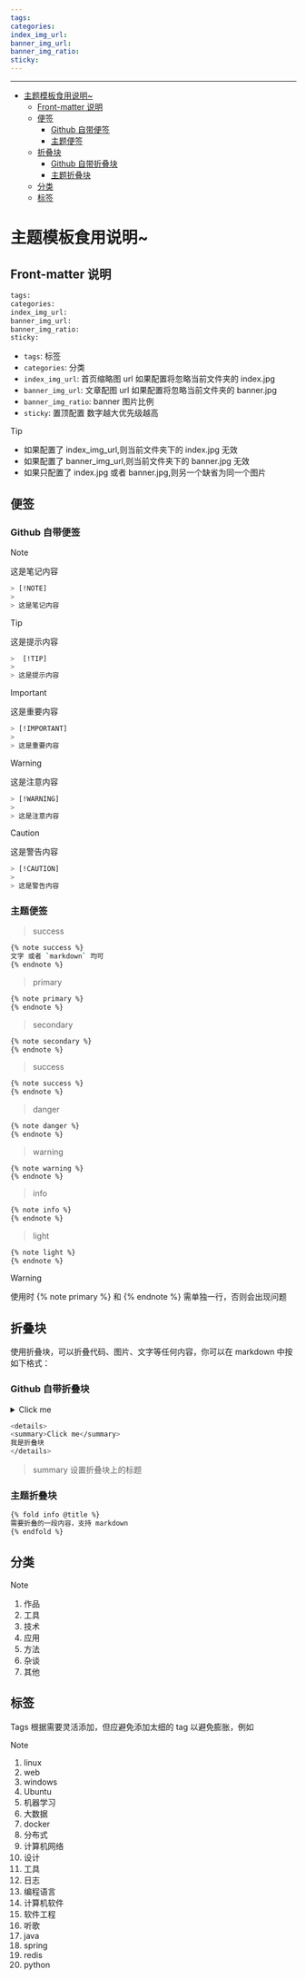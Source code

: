 ```yaml
---
tags:
categories:
index_img_url:
banner_img_url:
banner_img_ratio:
sticky:
---
```


---

- [主题模板食用说明~](#主题模板食用说明)
  - [Front-matter 说明](#front-matter-说明)
  - [便签](#便签)
    - [Github 自带便签](#github-自带便签)
    - [主题便签](#主题便签)
  - [折叠块](#折叠块)
    - [Github 自带折叠块](#github-自带折叠块)
    - [主题折叠块](#主题折叠块)
  - [分类](#分类)
  - [标签](#标签)

# 主题模板食用说明~

## Front-matter 说明

```BASH
tags:
categories:
index_img_url:
banner_img_url:
banner_img_ratio:
sticky:
```

- `tags`: 标签
- `categories`: 分类
- `index_img_url`: 首页缩略图 url 如果配置将忽略当前文件夹的 index.jpg
- `banner_img_url`: 文章配图 url 如果配置将忽略当前文件夹的 banner.jpg
- `banner_img_ratio`: banner 图片比例
- `sticky`: 置顶配置 数字越大优先级越高

> [!TIP]
>
> - 如果配置了 index_img_url,则当前文件夹下的 index.jpg 无效
> - 如果配置了 banner_img_url,则当前文件夹下的 banner.jpg 无效
> - 如果只配置了 index.jpg 或者 banner.jpg,则另一个缺省为同一个图片

## 便签

### Github 自带便签

> [!NOTE]
>
> 这是笔记内容

```bash
> [!NOTE]
>
> 这是笔记内容
```

> [!TIP]
>
> 这是提示内容

```bash
>  [!TIP]
>
> 这是提示内容
```

> [!IMPORTANT]
>
> 这是重要内容

```bash
> [!IMPORTANT]
>
> 这是重要内容
```

> [!WARNING]
>
> 这是注意内容

```bash
> [!WARNING]
>
> 这是注意内容
```

> [!CAUTION]
>
> 这是警告内容

```bash
> [!CAUTION]
>
> 这是警告内容
```

### 主题便签

> success

```bash
{% note success %}
文字 或者 `markdown` 均可
{% endnote %}
```

> primary

```bash
{% note primary %}
{% endnote %}
```

> secondary

```bash
{% note secondary %}
{% endnote %}
```

> success

```bash
{% note success %}
{% endnote %}
```

> danger

```bash
{% note danger %}
{% endnote %}
```

> warning

```warning
{% note warning %}
{% endnote %}
```

> info

```bash
{% note info %}
{% endnote %}
```

> light

```bash
{% note light %}
{% endnote %}
```

> [!warning]
>
> 使用时 {% note primary %} 和 {% endnote %} 需单独一行，否则会出现问题

## 折叠块

使用折叠块，可以折叠代码、图片、文字等任何内容，你可以在 markdown 中按如下格式：

### Github 自带折叠块

<details>
<summary>Click me</summary>
我是折叠块
</details>

```bash
<details>
<summary>Click me</summary>
我是折叠块
</details>

```

> summary 设置折叠块上的标题

### 主题折叠块

```bash
{% fold info @title %}
需要折叠的一段内容，支持 markdown
{% endfold %}
```

## 分类

> [!NOTE]
>
> 1. 作品
> 2. 工具
> 3. 技术
> 4. 应用
> 5. 方法
> 6. 杂谈
> 7. 其他

## 标签

Tags 根据需要灵活添加，但应避免添加太细的 tag 以避免膨胀，例如

> [!NOTE]
>
> 1. linux
> 2. web
> 3. windows
> 4. Ubuntu
> 5. 机器学习
> 6. 大数据
> 7. docker
> 8. 分布式
> 9. 计算机网络
> 10. 设计
> 11. 工具
> 12. 日志
> 13. 编程语言
> 14. 计算机软件
> 15. 软件工程
> 16. 听歌
> 17. java
> 18. spring
> 19. redis
> 20. python
